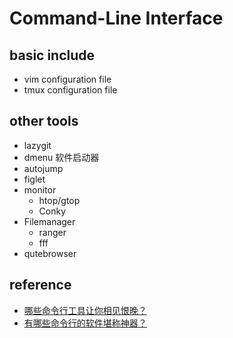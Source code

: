# Command-Line Interface
## basic include
* vim configuration file
* tmux configuration file
## other tools
* lazygit
* dmenu 软件启动器
* autojump
* figlet
* monitor
    * htop/gtop
    * Conky
* Filemanager
    * ranger
    * fff
* qutebrowser
## reference
* [哪些命令行工具让你相见恨晚？](https://www.zhihu.com/question/41115077)
* [有哪些命令行的软件堪称神器？](https://www.zhihu.com/question/59227720)
